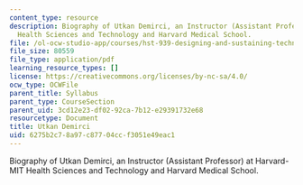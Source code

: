 ```yaml
---
content_type: resource
description: Biography of Utkan Demirci, an Instructor (Assistant Professor) at Harvard-MIT
  Health Sciences and Technology and Harvard Medical School.
file: /ol-ocw-studio-app/courses/hst-939-designing-and-sustaining-technology-innovation-for-global-health-practice-spring-2008/6275b2c78a97c87704ccf3051e49eac1_utkan_bio.pdf
file_size: 80559
file_type: application/pdf
learning_resource_types: []
license: https://creativecommons.org/licenses/by-nc-sa/4.0/
ocw_type: OCWFile
parent_title: Syllabus
parent_type: CourseSection
parent_uid: 3cd12e23-df02-92ca-7b12-e29391732e68
resourcetype: Document
title: Utkan Demirci
uid: 6275b2c7-8a97-c877-04cc-f3051e49eac1
---
```

Biography of Utkan Demirci, an Instructor (Assistant Professor) at Harvard-MIT Health Sciences and Technology and Harvard Medical School.